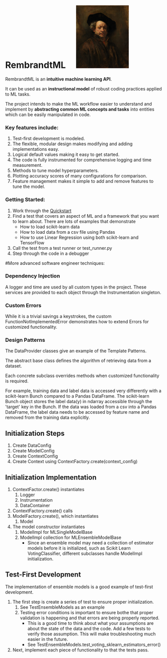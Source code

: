 # RembrandtML   &nbsp;&nbsp;&nbsp;&nbsp;<img src="https://raw.githubusercontent.com/TheTimKiely/RembrandtML/master/Rembrandt.jpg" height="200" >
RembrandtML is an **intuitive machine learning API**.

It can be used as an **instructional model** of robust coding practices applied to ML tasks.

The project intends to make the ML workflow easier to understand and implement by **abstracting common ML concepts and tasks** into entities which can be easily manipulated in code.

### Key features include:
1. Test-first development is modeled.
1. The flexible, modular design makes modifying and adding implementations easy.
1. Logical default values making it easy to get started.
1. The code is fully instrumented for comprehensive logging and time measurement.
1. Methods to tune model hyperparameters.
1. Plotting accuracy scores of many configurations for comparison.
1. Feature management makes it simple to add and remove features to tune the model.

### Getting Started:
1. Work through the [Quickstart](Quickstart.md)
1. Find a test that covers an aspect of ML and a framework that you want to learn about.  There are lots of examples that demonstrate
    * How to load scikit-learn data
    * How to load data from a csv file using Pandas
	* How to use Linear Regression using both scikit-learn and TensorFlow
2. Call the test from a test runner or test_runner.py
3. Step through the code in a debugger

#More advanced software engineer techniques:
###    Dependency Injection
A logger and time are used by all custom types in the project.  These services are provided to each object through the Instrumentation singleton.
###    Custom Errors
While it is a trivial savings a keystrokes, the custom FunctionNotImplementedError demonstrates how to extend Errors for customized functionality.
###	Design Patterns
The DataProvider classes give an example of the Template Patterns.

The abstract base class defines the algorithm of retrieving data from a dataset.

Each concrete subclass overrides methods when customized functionality is required.

For example, training data and label data is accessed very differently with a scikit-learn Bunch compared to a Pandas DataFrame.  The scikit-learn Bunch object stores the label data(y) in ndarray accessible through the 'target' key in the Bunch.  If the data was loaded from a csv into a Pandas DataFrame, the label data needs to be accessed by feature name and removed from the training data explicitly.

## Initialization Steps
1. Create DataConfig
2. Create ModelConfig
3. Create ContextConfig
4. Create Context using ContextFactory.create(context_config)
## Initialization Implementation
1. ContextFactor.create() instantiates
    1. Logger
    2. Instrumentation
    3. DataContainer
2. ContextFactory.create() calls
3. ModelFactory.create(), which instantiates
    1. Model
4. The model constructor instantiates
    1. ModelImpl for MLSingleModelBase
    2. ModelImpl collection for MLEnsembleModelBase
        * Since an ensemble model may need a collection of estimator models before it is initialized, such as Scikit Learn VotingClassifier, different subclasses handle ModelImpl initialization.

## Test-First Development
The implementation of ensemble models is a good example of test-first development.
1. The first step is create a series of test to ensure proper initialization.
    1. See TestEnsembleModels as an example
    2. Testing error conditions is important to ensure bothe that proper validation is happening and that errors are being properly reported.
        * This is a good time to think about what your assumptions are about the state of the data and the code.  Add a few tests to verify those assumption.  This will make troubleshooting much easier in the future.
        * See TestEnsembleModels.test_voting_sklearn_estimators_error() 
2. Next, implement each piece of functionality to that the tests pass.
